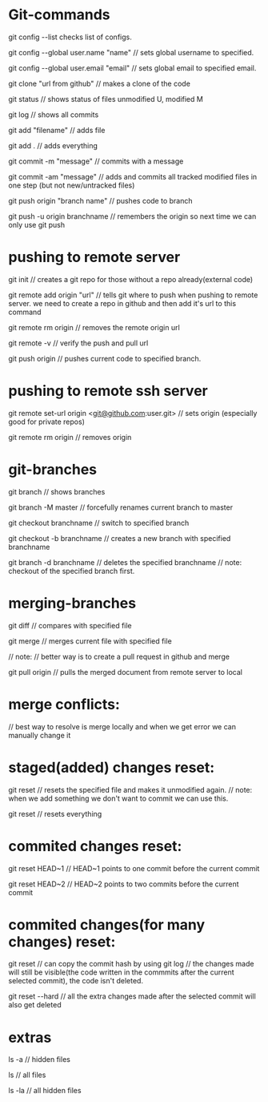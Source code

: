 # Git-commands
git config --list
checks list of configs.

git config --global user.name "name"
// sets global username to specified.

git config --global user.email "email"
// sets global email to specified email.

git clone "url from github" 
// makes a clone of the code

git status
// shows status of files unmodified U, modified M

git log 
// shows all commits

git add "filename"
// adds file

git add .
// adds everything

git commit -m "message"
// commits with a message

git commit -am "message"
// adds and commits all tracked modified files in one step (but not new/untracked files)

git push origin "branch name"
// pushes code to branch

git push -u origin branchname
// remembers the origin so next time we can only use git push

# pushing to remote server

git init 
// creates a git repo for those without a repo already(external code)

git remote add origin "url"
// tells git where to push when pushing to remote server. we need to create a repo in github and then add it's url to this command

git remote rm origin
// removes the remote origin url

git remote -v
// verify the push and pull url

git push origin <branchname>
// pushes current code to specified branch.


# pushing to remote ssh server
git remote set-url origin <git@github.com:user.git>
// sets origin (especially good for private repos)

git remote rm origin
// removes origin

# git-branches

git branch
// shows branches

git branch -M master
// forcefully renames current branch to master

git checkout branchname
// switch to specified branch

git checkout -b branchname
// creates a new branch with specified branchname

git branch -d branchname
// deletes the specified branchname
// note: checkout of the specified branch first.

# merging-branches
git diff <filename>
// compares with specified file

git merge <filename>
// merges current file with specified file

// note: 
// better way is to create a pull request in github and merge 

git pull origin <filename>
// pulls the merged document from remote server to local

# merge conflicts:
// best way to resolve is merge locally and when we get error we can manually change it 


# staged(added) changes reset:
git reset <filename>
// resets the specified file and makes it unmodified again.
// note: when we add something we don't want to commit we can use this.

git reset
// resets everything 

# commited changes reset:
git reset HEAD~1
// HEAD~1 points to one commit before the current commit

git reset HEAD~2 
// HEAD~2 points to two commits before the current commit

# commited changes(for many changes) reset:
git reset <commit hash>
// can copy the commit hash by using git log
// the changes made will still be visible(the code written in the commmits after the current selected commit), the code isn't deleted.

git reset --hard <commit hash>
// all the extra changes made after the selected commit will also get deleted

# extras
ls -a 
// hidden files

ls 
// all files

ls -la
// all hidden files



